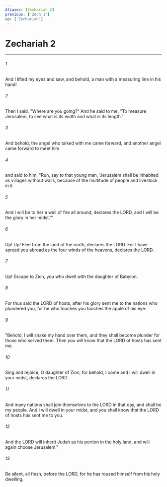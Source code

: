 ```yaml
---
Aliases: [Zechariah 2]
previous: ['Zech 1']
up: ['Zechariah']
---
```

# Zechariah 2

***

 

###### 1 
And I lifted my eyes and saw, and behold, a man with a measuring line in his hand! 
 

###### 2 
Then I said, "Where are you going?" And he said to me, "To measure Jerusalem, to see what is its width and what is its length." 
 

###### 3 
And behold, the angel who talked with me came forward, and another angel came forward to meet him 
 

###### 4 
and said to him, "Run, say to that young man, 'Jerusalem shall be inhabited as villages without walls, because of the multitude of people and livestock in it. 
 

###### 5 
And I will be to her a wall of fire all around, declares the LORD, and I will be the glory in her midst.'"
 
 

###### 6 
Up! Up! Flee from the land of the north, declares the LORD. For I have spread you abroad as the four winds of the heavens, declares the LORD. 
 

###### 7 
Up! Escape to Zion, you who dwell with the daughter of Babylon. 
 

###### 8 
For thus said the LORD of hosts, after his glory sent me to the nations who plundered you, for he who touches you touches the apple of his eye: 
 

###### 9 
"Behold, I will shake my hand over them, and they shall become plunder for those who served them. Then you will know that the LORD of hosts has sent me. 
 

###### 10 
Sing and rejoice, O daughter of Zion, for behold, I come and I will dwell in your midst, declares the LORD. 
 

###### 11 
And many nations shall join themselves to the LORD in that day, and shall be my people. And I will dwell in your midst, and you shall know that the LORD of hosts has sent me to you. 
 

###### 12 
And the LORD will inherit Judah as his portion in the holy land, and will again choose Jerusalem."
 
 

###### 13 
Be silent, all flesh, before the LORD, for he has roused himself from his holy dwelling.
 

